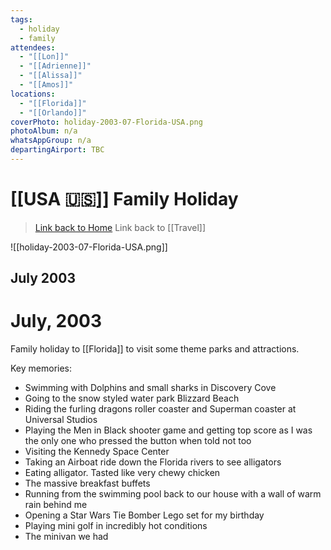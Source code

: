 ```yaml
---
tags:
  - holiday
  - family
attendees:
  - "[[Lon]]"
  - "[[Adrienne]]"
  - "[[Alissa]]"
  - "[[Amos]]"
locations:
  - "[[Florida]]"
  - "[[Orlando]]"
coverPhoto: holiday-2003-07-Florida-USA.png
photoAlbum: n/a
whatsAppGroup: n/a
departingAirport: TBC
---
```

# [[USA 🇺🇸]] Family Holiday

> [Link back to Home](obsidian://open?vault=Personal%20Notes&file=000%20Index)
> Link back to [[Travel]]

![[holiday-2003-07-Florida-USA.png]]
## July 2003

# July, 2003

Family holiday to [[Florida]] to visit some theme parks and attractions.

Key memories:
- Swimming with Dolphins and small sharks in Discovery Cove
- Going to the snow styled water park Blizzard Beach
- Riding the furling dragons roller coaster and Superman coaster at Universal Studios
- Playing the Men in Black shooter game and getting top score as I was the only one who pressed the button when told not too
- Visiting the Kennedy Space Center
- Taking an Airboat ride down the Florida rivers to see alligators
- Eating alligator. Tasted like very chewy chicken
- The massive breakfast buffets
- Running from the swimming pool back to our house with a wall of warm rain behind me
- Opening a Star Wars Tie Bomber Lego set for my birthday
- Playing mini golf in incredibly hot conditions
- The minivan we had